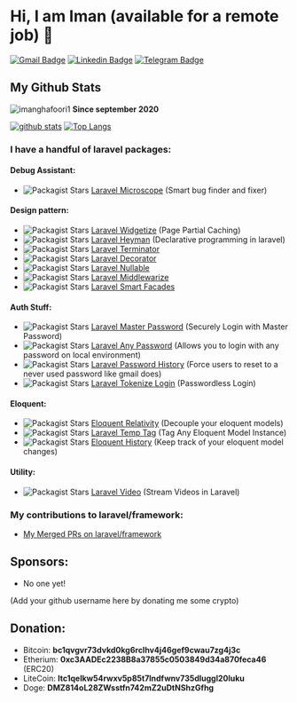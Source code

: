 # Hi, I am Iman (available for a remote job) 👋

[![Gmail Badge](https://img.shields.io/badge/-imanghafoori1@gmail.com-c14438?style=flat&logo=Gmail&logoColor=white&link=mailto:imanghafoori1@gmail.com)](mailto:imanghafoori1@gmail.com)
[![Linkedin Badge](https://img.shields.io/badge/-Iman%20Ghafoori-0072b1?style=flat&logo=Linkedin&logoColor=white&link=https://linkedin.com/in/iman-ghafoori/)](https://linkedin.com/in/iman-ghafoori/) 
[![Telegram Badge](https://img.shields.io/badge/-Telegram-blue?style=flat&logo=telegram&logoColor=white&link=https://t.me/imanghafoori/)](https://t.me/imanghafoori/)
</p>

## My Github Stats

<p align=left> <img src=https://komarev.com/ghpvc/?username=imanghafoori1 alt=imanghafoori1 /> <b>Since september 2020</b></p>

[![github stats](https://github-readme-stats.vercel.app/api?username=imanghafoori1)](https://github.com/anuraghazra/github-readme-stats) 
[![Top Langs](https://github-readme-stats.vercel.app/api/top-langs/?username=imanghafoori1&layout=compact)](https://github.com/imanghafoori1/github-readme-stats)

### I have a handful of laravel packages:

#### Debug Assistant:
 - <img alt="Packagist Stars" src="https://img.shields.io/packagist/stars/imanghafoori/laravel-microscope"> <a href="https://github.com/imanghafoori1/laravel-microscope">  Laravel Microscope</a> (Smart bug finder and fixer)
#### Design pattern:
- <img alt="Packagist Stars" src="https://img.shields.io/packagist/stars/imanghafoori/laravel-widgetize"> <a href="https://github.com/imanghafoori1/laravel-widgetize"> Laravel Widgetize</a> (Page Partial Caching)
- <img alt="Packagist Stars" src="https://img.shields.io/packagist/stars/imanghafoori/laravel-heyman"> <a href="https://github.com/imanghafoori1/laravel-heyman"> Laravel Heyman</a> (Declarative programming in laravel)
- <img alt="Packagist Stars" src="https://img.shields.io/packagist/stars/imanghafoori/laravel-terminator"> <a href="https://github.com/imanghafoori1/laravel-terminator"> Laravel Terminator</a>
- <img alt="Packagist Stars" src="https://img.shields.io/packagist/stars/imanghafoori/laravel-decorator"> <a href="https://github.com/imanghafoori1/laravel-decorator"> Laravel Decorator</a> 
- <img alt="Packagist Stars" src="https://img.shields.io/packagist/stars/imanghafoori/laravel-nullable"> <a href="https://github.com/imanghafoori1/laravel-nullable"> Laravel Nullable</a>
- <img alt="Packagist Stars" src="https://img.shields.io/packagist/stars/imanghafoori/laravel-middlewarize">  <a href="https://github.com/imanghafoori1/laravel-middlewarize"> Laravel Middlewarize</a>
- <img alt="Packagist Stars" src="https://img.shields.io/packagist/stars/imanghafoori/laravel-smart-facades">  <a href="https://github.com/imanghafoori1/laravel-smart-facades"> Laravel Smart Facades</a>

#### Auth Stuff:
- <img alt="Packagist Stars" src="https://img.shields.io/packagist/stars/imanghafoori/laravel-masterpass"> <a href="https://github.com/imanghafoori1/laravel-masterpass">  Laravel Master Password</a> (Securely Login with Master Password)
- <img alt="Packagist Stars" src="https://img.shields.io/packagist/stars/imanghafoori/laravel-anypass"> <a href="https://github.com/imanghafoori1/laravel-anypass"> Laravel Any Password</a> (Allows you to login with any password on local environment)
- <img alt="Packagist Stars" src="https://img.shields.io/packagist/stars/imanghafoori/laravel-password-history"> <a href="https://github.com/imanghafoori1/laravel-password-history"> Laravel Password History</a> (Force users to reset to a never used password like gmail does)
- <img alt="Packagist Stars" src="https://img.shields.io/packagist/stars/imanghafoori/laravel-tokenize-login"> <a href="https://github.com/imanghafoori1/laravel-tokenized-login"> Laravel Tokenize Login</a> (Passwordless Login)

#### Eloquent:
- <img alt="Packagist Stars" src="https://img.shields.io/packagist/stars/imanghafoori/eloquent-relativity"> <a href="https://github.com/imanghafoori1/eloquent-relativity"> Eloquent Relativity</a> (Decouple your eloquent models)
- <img alt="Packagist Stars" src="https://img.shields.io/packagist/stars/imanghafoori/laravel-temp-tag"> <a href="https://github.com/imanghafoori1/laravel-temp-tag"> Laravel Temp Tag</a> (Tag Any Eloquent Model Instance)
- <img alt="Packagist Stars" src="https://img.shields.io/packagist/stars/imanghafoori/eloquent-history"> <a href="https://github.com/imanghafoori1/eloquent-history"> Eloquent History</a> (Keep track of your eloquent model changes)

#### Utility:
- <img alt="Packagist Stars" src="https://img.shields.io/packagist/stars/imanghafoori/laravel-video"> <a href="https://github.com/imanghafoori1/laravel-video"> Laravel Video</a> (Stream Videos in Laravel)

### My contributions to laravel/framework:
- <a href="https://github.com/laravel/framework/pulls?q=is%3Apr+is%3Amerged+author%3Aimanghafoori1+"> My Merged PRs on laravel/framework</a>


## Sponsors:
- No one yet!

(Add your github username here by donating me some crypto)

## Donation:

- Bitcoin: **bc1qvgvr73dvkd0kg6rclhv4j46gef9cwau7zg4j3c**
- Etherium: **0xc3AADEc2238B8a37855c0503849d34a870feca46** (ERC20)
- LiteCoin: **ltc1qelkw54rwxv5p85t7lndfwnv735dluggl20luku**
- Doge: **DMZ814oL28ZWsstfn742mZ2uDtNShzGfhg**


